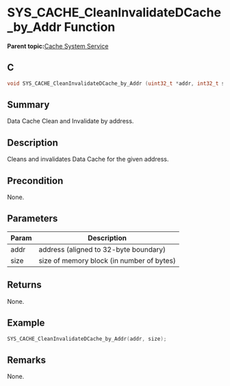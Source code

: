 # SYS\_CACHE\_CleanInvalidateDCache\_by\_Addr Function

**Parent topic:**[Cache System Service](GUID-4522BF0A-636F-448D-B87F-2342F8CBEB00.md)

## C

```c
void SYS_CACHE_CleanInvalidateDCache_by_Addr (uint32_t *addr, int32_t size)
```

## Summary

Data Cache Clean and Invalidate by address.

## Description

Cleans and invalidates Data Cache for the given address.

## Precondition

None.

## Parameters

|Param|Description|
|-----|-----------|
|addr|address \(aligned to 32-byte boundary\)|
|size|size of memory block \(in number of bytes\)|

## Returns

None.

## Example

```c
SYS_CACHE_CleanInvalidateDCache_by_Addr(addr, size);
```

## Remarks

None.

